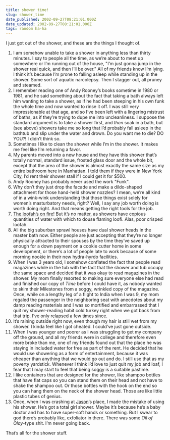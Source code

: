 ```yaml
---
title: shower time!
slug: shower_time
date_published: 2002-09-27T08:21:01.000Z
date_updated: 2002-09-27T08:21:01.000Z
tags: random ha-ha
---
```


I just got out of the shower, and these are the things I thought of.

1. I am somehow unable to take a shower in anything less than thirty minutes. I say to people all the time, as we’re about to meet up somewhere or I’m running out of the house, "I’m just gonna jump in the shower real quick, and then I’ll be over." All of my friends know I’m lying. I think it’s because I’m prone to falling asleep while standing up in the shower. Some sort of aquatic narcolepsy. Then I stagger out, all pruney and steamed.
2. I remember reading one of Andy Rooney’s books sometime in 1980 or 1981, and he said something about the fact that taking a bath always left him wanting to take a shower, as if he had been steeping in his own funk the whole time and now wanted to rinse it off. I was still very impressionable at that age, and so I’ve been left with a lingering mistrust of baths, as if they’re trying to dupe me into uncleanliness. I suppose the standard argument is to take a shower first, and *then* soak in a bath, but (see above) showers take me so long that I’d probably fall asleep in the bathtub and slip under the water and drown. Do you want me to die? DO YOU?! I didn’t think so.
3. Sometimes I like to clean the shower while I’m in the shower. It makes me feel like I’m returning a favor.
4. My parents moved into a new house and they have this shower that’s totally normal, standard issue, frosted glass door and the whole bit, except that the area of the shower is almost exactly the same size as my entire bathroom here in Manhattan. I told them if they were in New York City, I’d rent their shower stall if I could get it for $500.
5. Andy Rooney has probably never used the work "Funk".
6. Why don’t they just drop the facade and make a dildo-shaped attachment for those hand-held shower nozzles? I mean, we’re all kind of in a wink-wink understanding that those things exist solely for women’s masturbatory needs, right? Well, I say any job worth doing is worth doing right. And that means getting the right tools for the job.
7. [The loofah’s on fire](http://dashes.com/anil/2002/02/loofah.html)! But it’s no matter, as showers have copious quantities of water with which to douse flaming loofi. Alas, poor crisped loofah.
8. All the big suburban sprawl houses have dual shower heads in the master bath now. Either people are just accepting that they’re no longer physically attracted to their spouses by the time they’ve saved up enough for a down payment on a cookie cutter home in some development, or there’s a lot of people late to work because of some morning nookie in their new hydra-hyrdo facilities.
9. When I was 3 years old, I somehow conflated the fact that people read magazines while in the tub with the fact that the shower and tub occupy the same space and decided that it was okay to read magazines in the shower. My mom finally resorted to making sure everyone else had read and finished our copy of *Time* before I could have it, as nobody wanted to skim their Milestones from a soggy, wrinkled copy of the magazine. Once, while on a lengthy leg of a flight to India when I was 9, my mom regaled the passenger in the neighboring seat with anecdotes about my damp reading materials and I was so mortified and embarrassed that I quit my shower-reading habit cold turkey right when we got back from that trip. I’ve only relapsed a few times since.
10. It’s raining outside right now, even though my hair is still wet from my shower. I kinda feel like I got cheated. I could’ve just gone outside.
11. When I was younger and poorer as I was struggling to get my company off the ground, and all my friends were in college and therefore even more broke than me, one of my friends found out that the place he was staying in included water for free as part of the rent. He decided that he would use showering as a form of entertainment, because it was cheaper than anything that we would go out and do. I still use that as my poverty yardstick. Whenever I think I’d love to just quit my job and loaf, I fear that I may start to feel that being soggy is a suitable pastime.
12. I like containers that are designed for the shower, like shampoo bottles that have flat caps so you can stand them on their head and not have to shake the shampoo out. Or those bottles with the hook on the end so you can hang them on the neck of the shower head. Those are like little plastic tubes of genius.
13. Once, when I was crashing at [Jason](http://q.queso.com)‘s place, I made the mistake of using his shower. He’s got a total girl shower. Maybe it’s because he’s a baby doctor and has to have super-soft hands or something. But I swear to god there’s probably like, exfoliator in there. There was some *Oil of Olay*-type shit. I’m never going back.

That’s all for the shower stuff.
